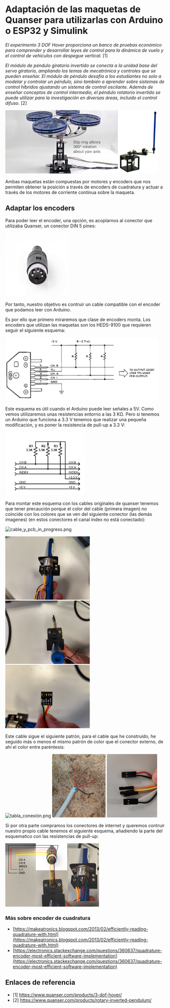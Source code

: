# Adaptación de las maquetas de Quanser para utilizarlas con Arduino o ESP32 y Simulink

*El experimento 3 DOF Hover proporciona un banco de pruebas económico para comprender y desarrollar leyes de control para la dinámica de vuelo y el control de vehículos con despegue vertical.* [1]

*El módulo de péndulo giratorio invertido se conecta a la unidad base del servo giratorio, ampliando los temas de mecatrónica y controles que se pueden enseñar. El módulo de péndulo desafía a los estudiantes no solo a modelar y controlar un péndulo, sino también a aprender sobre sistemas de control híbridos ajustando un sistema de control oscilante. Además de enseñar conceptos de control intermedio, el péndulo rotatorio invertido se puede utilizar para la investigación en diversas áreas, incluido el control difuso.* [2]

<img src="img\three_dof_hover_quanser.jpg" alt="three_dof_hover_quanser.jpg" height="200px"><img src="img\rotary_inverted_pendulum_quanser.jpg" alt="rotary_inverted_pendulum_quanser.jpg" height="200px">

Ambas maquetas están compuestas por motores y encoders que nos permiten obtener la posición a través de encoders de cuadratura y actuar a través de los motores de corriente continua sobre la maqueta.

## Adaptar los encoders

Para poder leer el encoder, una opción, es acoplarnos al conector que utilizaba Quanser, un conector DIN 5 pines:

<img src="img\conector-din-5-pines-macho.jpg" alt="conector-din-5-pines-macho.jpg" height="200px">

Por tanto, nuestro objetivo es contruir un cable compatible con el encoder que podamos leer con Arduino.

Es por ello que primero miraremos que clase de encoders monta. Los encoders que utilizan las maquetas son los HEDS-9100 que requieren seguir el siguiente esquema:

<img src="img\encoder_heds_9100_schematic.png" alt="encoder_heds_9100_schematic.png" height="200px">

Este esquema es útil cuando el Arduino puede leer señales a 5V. Como vemos utilizaremos unas resistencias entorno a las 3 KΩ. Pero si tenemos un Arduino que funciona a 3.3 V tenemos que realizar una pequeña modificación, y es poner la resistencia de pull-up a 3.3 V:

<img src="img\schematic_3_3_V.png" alt="schematic_3_3_V.png" height="200px">

Para montar este esquema con los cables originales de quanser tenemos que tener precaución porque el color del cable (primera imagen) no coincide con los colores que se ven del siguiente conector (las demás imagenes) (en estos conectores el canal index no está conectado):

<img src="img\cable_y_pcb_in_progress.jpg" alt="cable_y_pcb_in_progress.png" height="200px">

<img src="img\conector_din_5_vista_1.jpg" alt="conector_din_5_vista_1.png" height="200px"><img src="img\conector_din_5_vista_2.jpg" alt="conector_din_5_vista_2.png" height="200px">
<img src="img\conector_encoder.jpg" alt="conector_encoder.png" height="200px">

Este cable sigue el siguiente patrón, para el cable que he construido, he seguido más o menos el mismo patrón de color que el conector externo, de ahí el color entre paréntesis:

<img src="img\tabla_conexión.png" alt="tabla_conexión.png" height="200px">
<img src="img\cable_zoom.jpg" alt="cable_zoom.png" height="200px">

<img src="img\salida_conector.jpg" alt="salida_conector.png" height="200px">

Si por otra parte compramos los conectores de internet y queremos contruir nuestro propio cable tenemos el siguiente esquema, añadiendo la parte del esquematico con las resistencias de pull-up:

<img src="img\conector_din_5_vista_detallada.jpg" alt="conector_din_5_vista_detallada.png" height="200px">


### Más sobre encoder de cuadratura
- [https://makeatronics.blogspot.com/2013/02/efficiently-reading-quadrature-with.html](https://makeatronics.blogspot.com/2013/02/efficiently-reading-quadrature-with.html)
- [https://electronics.stackexchange.com/questions/360637/quadrature-encoder-most-efficient-software-implementation](https://electronics.stackexchange.com/questions/360637/quadrature-encoder-most-efficient-software-implementation)

## Enlaces de referencia
- [1] https://www.quanser.com/products/3-dof-hover/
- [2] https://www.quanser.com/products/rotary-inverted-pendulum/